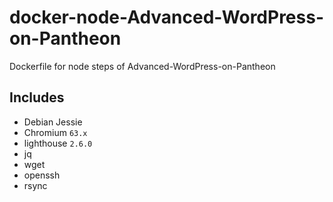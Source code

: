 # docker-node-Advanced-WordPress-on-Pantheon
Dockerfile for node steps of Advanced-WordPress-on-Pantheon

## Includes
* Debian Jessie
* Chromium `63.x`
* lighthouse `2.6.0`
* jq
* wget
* openssh
* rsync
